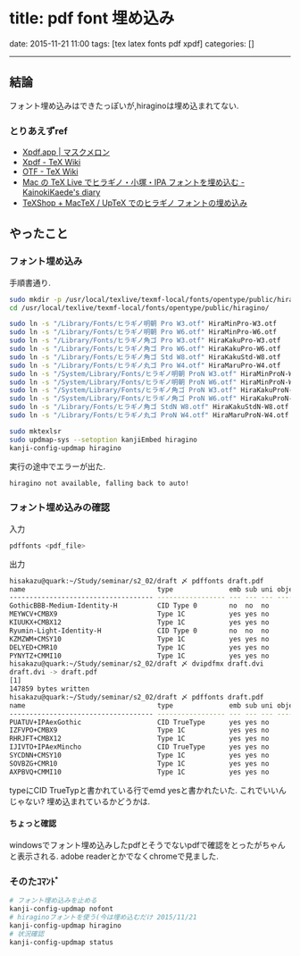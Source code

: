 title: pdf font 埋め込み
==========
date: 2015-11-21 11:00
tags: [tex latex fonts pdf xpdf]
categories: []
- - -

## 結論
フォント埋め込みはできたっぽいが,hiraginoは埋め込まれてない.

### とりあえずref

- [Xpdf.app | マスクメロン](http://www.muskmelon.jp/?page_id=86)
- [Xpdf - TeX Wiki](https://oku.edu.mie-u.ac.jp/~okumura/texwiki/?Xpdf#inst-mac)
- [OTF - TeX Wiki](http://oku.edu.mie-u.ac.jp/~okumura/texwiki/?OTF)
- [Mac の TeX Live でヒラギノ・小塚・IPA フォントを埋め込む - KainokiKaede's diary](http://kainokikaede.hatenablog.com/entry/2012/06/08/015241)
- [TeXShop + MacTeX / UpTeX でのヒラギノ フォントの埋め込み](http://osksn2.hep.sci.osaka-u.ac.jp/~taku/osx/embed_hiragino.html)

## やったこと
### フォント埋め込み
手順書通り.

```sh
sudo mkdir -p /usr/local/texlive/texmf-local/fonts/opentype/public/hiragino/
cd /usr/local/texlive/texmf-local/fonts/opentype/public/hiragino/

sudo ln -s "/Library/Fonts/ヒラギノ明朝 Pro W3.otf" HiraMinPro-W3.otf
sudo ln -s "/Library/Fonts/ヒラギノ明朝 Pro W6.otf" HiraMinPro-W6.otf
sudo ln -s "/Library/Fonts/ヒラギノ角ゴ Pro W3.otf" HiraKakuPro-W3.otf
sudo ln -s "/Library/Fonts/ヒラギノ角ゴ Pro W6.otf" HiraKakuPro-W6.otf
sudo ln -s "/Library/Fonts/ヒラギノ角ゴ Std W8.otf" HiraKakuStd-W8.otf
sudo ln -s "/Library/Fonts/ヒラギノ丸ゴ Pro W4.otf" HiraMaruPro-W4.otf
sudo ln -s "/System/Library/Fonts/ヒラギノ明朝 ProN W3.otf" HiraMinProN-W3.otf
sudo ln -s "/System/Library/Fonts/ヒラギノ明朝 ProN W6.otf" HiraMinProN-W6.otf
sudo ln -s "/System/Library/Fonts/ヒラギノ角ゴ ProN W3.otf" HiraKakuProN-W3.otf
sudo ln -s "/System/Library/Fonts/ヒラギノ角ゴ ProN W6.otf" HiraKakuProN-W6.otf
sudo ln -s "/Library/Fonts/ヒラギノ角ゴ StdN W8.otf" HiraKakuStdN-W8.otf
sudo ln -s "/Library/Fonts/ヒラギノ丸ゴ ProN W4.otf" HiraMaruProN-W4.otf

sudo mktexlsr
sudo updmap-sys --setoption kanjiEmbed hiragino
kanji-config-updmap hiragino
```

実行の途中でエラーが出た.

```sh
hiragino not available, falling back to auto!
```

### フォント埋め込みの確認

入力
```sh
pdffonts <pdf_file>
```

出力
```sh
hisakazu@quark:~/Study/seminar/s2_02/draft 〆 pdffonts draft.pdf
name                                 type              emb sub uni object ID
------------------------------------ ----------------- --- --- --- ---------
GothicBBB-Medium-Identity-H          CID Type 0        no  no  no       5  0
MEYWCV+CMBX9                         Type 1C           yes yes no       6  0
KIUUKX+CMBX12                        Type 1C           yes yes no       7  0
Ryumin-Light-Identity-H              CID Type 0        no  no  no       9  0
KZMZWM+CMSY10                        Type 1C           yes yes no      10  0
DELYED+CMR10                         Type 1C           yes yes no      11  0
PYNYTZ+CMMI10                        Type 1C           yes yes no      19  0
hisakazu@quark:~/Study/seminar/s2_02/draft 〆 dvipdfmx draft.dvi
draft.dvi -> draft.pdf
[1]
147859 bytes written
hisakazu@quark:~/Study/seminar/s2_02/draft 〆 pdffonts draft.pdf
name                                 type              emb sub uni object ID
------------------------------------ ----------------- --- --- --- ---------
PUATUV+IPAexGothic                   CID TrueType      yes yes no       5  0
IZFVPO+CMBX9                         Type 1C           yes yes no       6  0
RHRJFT+CMBX12                        Type 1C           yes yes no       7  0
IJIVTO+IPAexMincho                   CID TrueType      yes yes no       9  0
SYCDNN+CMSY10                        Type 1C           yes yes no      10  0
SOVBZG+CMR10                         Type 1C           yes yes no      11  0
AXPBVQ+CMMI10                        Type 1C           yes yes no      19  0
```

typeにCID TrueTypと書かれている行でemd yesと書かれたいた.
これでいいんじゃない? 埋め込まれているかどうかは.

#### ちょっと確認

windowsでフォント埋め込みしたpdfとそうでないpdfで確認をとったがちゃんと表示される.
adobe readerとかでなくchromeで見ました.

### そのたｺﾏﾝﾄﾞ

```sh
# フォント埋め込みを止める
kanji-config-updmap nofont
# hiraginoフォントを使う(今は埋め込むだけ 2015/11/21
kanji-config-updmap hiragino
# 状況確認
kanji-config-updmap status
```
